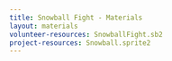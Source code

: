 ```yaml
---
title: Snowball Fight - Materials
layout: materials
volunteer-resources: SnowballFight.sb2
project-resources: Snowball.sprite2
---
```

